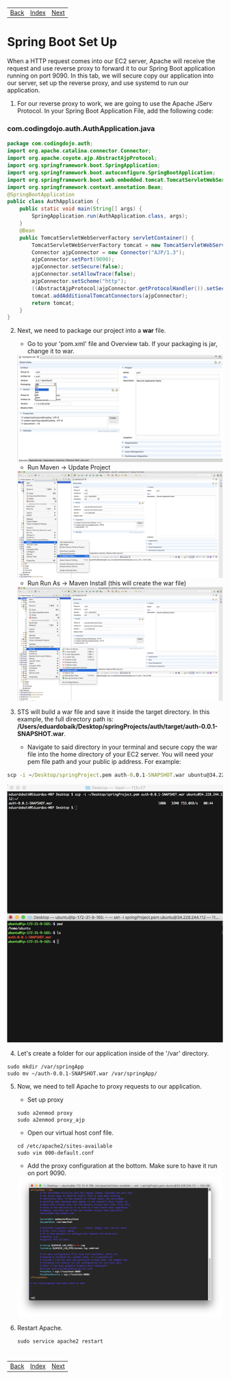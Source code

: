 <table width="100%">
    <tr>
        <td><a href="./003_Apache.md">Back</a></td>
        <td><a href="../Index.md">Index</a></td>
        <td><a href="./005_JDK_Systemd.md">Next</a></td>
    </tr>
</table>

#

#   Spring Boot Set Up
When a HTTP request comes into our EC2 server, Apache will receive the request and use reverse proxy to forward it to our Spring Boot application running on port 9090. In this tab, we will secure copy our application into our server, set up the reverse proxy, and use systemd to run our application.

1.  For our reverse proxy to work, we are going to use the Apache JServ Protocol. In your Spring Boot Application File, add the following code:

### __com.codingdojo.auth.AuthApplication.java__
```java
package com.codingdojo.auth;
import org.apache.catalina.connector.Connector;
import org.apache.coyote.ajp.AbstractAjpProtocol;
import org.springframework.boot.SpringApplication;
import org.springframework.boot.autoconfigure.SpringBootApplication;
import org.springframework.boot.web.embedded.tomcat.TomcatServletWebServerFactory;
import org.springframework.context.annotation.Bean;
@SpringBootApplication
public class AuthApplication {
    public static void main(String[] args) {
        SpringApplication.run(AuthApplication.class, args);
    }
    @Bean
    public TomcatServletWebServerFactory servletContainer() {
        TomcatServletWebServerFactory tomcat = new TomcatServletWebServerFactory();
        Connector ajpConnector = new Connector("AJP/1.3");
        ajpConnector.setPort(9090);
        ajpConnector.setSecure(false);
        ajpConnector.setAllowTrace(false);
        ajpConnector.setScheme("http");
        ((AbstractAjpProtocol)ajpConnector.getProtocolHandler()).setSecretRequired(false);
        tomcat.addAdditionalTomcatConnectors(ajpConnector);
        return tomcat;
    }
}
```
2.  Next, we need to package our project into a __war__ file.

    *   Go to your 'pom.xml' file and Overview tab. If your packaging is jar, change it to war.
    <img src="./../000_img/warfile.png">

    *   Run Maven -> Update Project
    <img src="./../000_img/mavenupdate.png">

    *   Run Run As -> Maven Install (this will create the war file)
    <img src="./../000_img/maveninstall.png">

3. STS will build a war file and save it inside the target directory. In this example, the full directory path is: __/Users/eduardobaik/Desktop/springProjects/auth/target/auth-0.0.1-SNAPSHOT.war__.

    *   Navigate to said directory in your terminal and secure copy the war file into the home directory of your EC2 server. You will need your pem file path and your public ip address. For example:
```cmd
scp -i ~/Desktop/springProject.pem auth-0.0.1-SNAPSHOT.war ubuntu@34.228.244.112:~/
```

<img src="./../000_img/scp.png">

4.  Let's create a folder for our application inside of the '/var' directory.
```
sudo mkdir /var/springApp
sudo mv ~/auth-0.0.1-SNAPSHOT.war /var/springApp/
```
5.  Now, we need to tell Apache to proxy requests to our application.

    *   Set up proxy
    ```
    sudo a2enmod proxy
    sudo a2enmod proxy_ajp
    ```

    *   Open our virtual host conf file.
    ```
    cd /etc/apache2/sites-available
    sudo vim 000-default.conf
    ```
    *   Add the proxy configuration at the bottom. Make sure to have it run on port 9090.
    <img src="./../000_img/proxy.png">

6.  Restart Apache.
    ```
    sudo service apache2 restart
    ```
#

[]()
<table width="100%">
    <tr>
        <td><a href="./003_Apache.md">Back</a></td>
        <td><a href="../Index.md">Index</a></td>
        <td><a href="./005_JDK_Systemd.md">Next</a></td>
    </tr>
</table>
